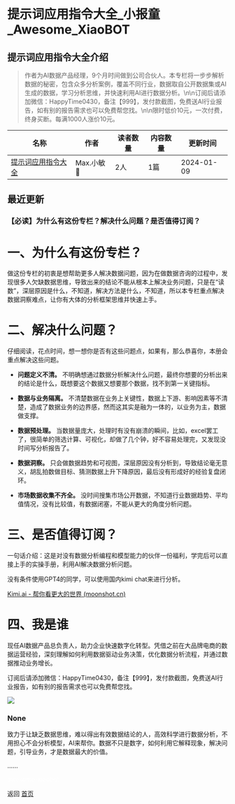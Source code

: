 # 提示词应用指令大全_小报童_Awesome_XiaoBOT

## 提示词应用指令大全介绍
> 作者为AI数据产品经理，9个月时间做到公司合伙人。本专栏将一步步解析数据的秘密，包含众多分析案例，覆盖不同行业，数据取自公开数据集或AI生成的数据，学习分析思维，并快速利用AI进行数据分析。\n\n订阅后请添加微信：HappyTime0430，备注【999】，发付款截图，免费送AI行业报告，如有别的报告需求也可以免费帮您找。\n\n限时低价10元，一次付费，终身买断。每满1000人涨价10元。  
  


|名称|作者|读者数量|内容数量|更新时间|
|---|---|---|---|---|
|[提示词应用指令大全](https://xiaobot.net/p/HappyTime0430?refer=9c3f1c95-a052-465a-9902-f6d75080262a)|Max.小敏💫|2人|1篇|2024-01-09|

## 最近更新
### 【必读】为什么有这份专栏？解决什么问题？是否值得订阅？

# **一、为什么有这份专栏？**

做这份专栏的初衷是想帮助更多人解决数据问题，因为在做数据咨询的过程中，发现很多人欠缺数据思维，导致出来的结论不能从根本上解决业务问题，只是在“读数”，深层原因是什么，不知道，解决方法是什么，不知道，所以本专栏重点解决数据洞察难点，让你有大体的分析框架思维并快速上手。

# **二、解决什么问题？**

仔细阅读，花点时间，想一想你是否有这些问题点，如果有，那么恭喜你，本册会重点解决这些问题。

  * **问题定义不清。** 不明确想通过数据分析解决什么问题，最终你想要的分析出来的结论是什么，既想要这个数据又想要那个数据，找不到第一关键指标。

  * **数据与业务隔离。** 不清楚数据在业务上关键性，数据上下游、影响因素等不清楚，造成了数据业务的边界感，然而这其实是融为一体的，以业务为主，数据做支撑。

  * **数据预处理。** 当数据量庞大，处理时有没有崩溃的瞬间，比如，excel罢工了，很简单的筛选计算、可视化，却做了几个钟，好不容易处理完，又发现没时间写分析报告了。

  * **数据洞察。** 只会做数据趋势和可视图，深层原因没有分析到，导致结论毫无意义，胡乱拍数做目标、猜测数据上升下降原因，最后没有形成好的经验复盘闭环。

  * **市场数据收集不齐全。** 没时间搜集市场公开数据，不知道行业数据趋势、平均值情况，没有比较值，有数据闭塞，不能从更大的角度分析问题。

# 三、是否值得订阅？

一句话介绍：这是对没有数据分析编程和模型能力的伙伴一份福利，学完后可以直接上手的实操手册，利用AI解决数据分析问题。

没有条件使用GPT4的同学，可以使用国内kimi chat来进行分析。

[Kimi.ai - 帮你看更大的世界 (moonshot.cn)](https://kimi.moonshot.cn/)

# 四、我是谁

现任AI数据产品总负责人，助力企业快速数字化转型。凭借之前在大品牌电商的数据运营经验，深刻理解如何利用数据驱动业务决策，优化数据分析流程，并通过数据推动业务增长。

订阅后请添加微信：HappyTime0430，备注【999】，发付款截图，免费送AI行业报告，如有别的报告需求也可以免费帮您找。

![](https://static.xiaobot.net/file/2024-01-10/460343/7a6d8be7a31dc73ae6f55ba6c7ff94fc.jpeg)

### None

致力于让缺乏数据思维，难以得出有效数据结论的人，高效科学进行数据分析，不用担心不会分析模型，AI来帮你。数据不只是数字，如何利用它解释现象，解决问题，引导业务，才是数据最大的价值。

......


<a href="https://github.com/Reno9527/awesome-xiaobot" style="color: white; text-decoration: none;">awesome-xiaobot</a>

返回 [首页](../README.md)
